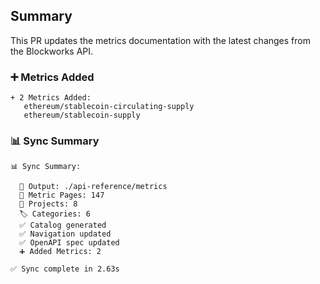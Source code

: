 ## Summary

This PR updates the metrics documentation with the latest changes from the Blockworks API.

### ➕ Metrics Added
```
+ 2 Metrics Added:
   ethereum/stablecoin-circulating-supply
   ethereum/stablecoin-supply
```

### 📊 Sync Summary
```
📊 Sync Summary:

  📁 Output: ./api-reference/metrics
  📄 Metric Pages: 147
  📂 Projects: 8
  🏷️ Categories: 6
  ✅ Catalog generated
  ✅ Navigation updated
  ✅ OpenAPI spec updated
  ➕ Added Metrics: 2

✅ Sync complete in 2.63s
```

